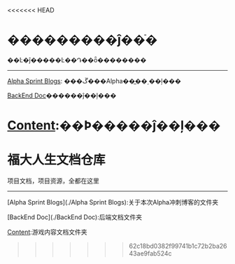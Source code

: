 <<<<<<< HEAD
# ���������ĵ��ֿ�

��Ŀ�ĵ�����Ŀ��Դ��ȫ��������

-----

[Alpha Sprint Blogs](./Alpha%20Sprint%20Blogs/): ���ڱ���Alpha��̲��͵��ļ���

[BackEnd Doc](./BackEnd%20Doc/)������ĵ��ļ���

[Content](./Content):��Ϸ�����ĵ��ļ���
=======
# 福大人生文档仓库

项目文档，项目资源，全都在这里

-----

[Alpha Sprint Blogs](./Alpha Sprint Blogs):关于本次Alpha冲刺博客的文件夹

[BackEnd Doc](./BackEnd Doc):后端文档文件夹

[Content](./Content):游戏内容文档文件夹
>>>>>>> 62c18bd0382f99741b1c72b2ba2643ae9fab524c
